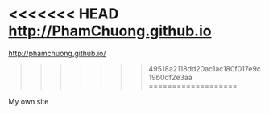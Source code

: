 <<<<<<< HEAD
http://PhamChuong.github.io
=======
http://phamchuong.github.io/
>>>>>>> 49518a2118dd20ac1ac180f017e9c19b0df2e3aa
===================

My own site
